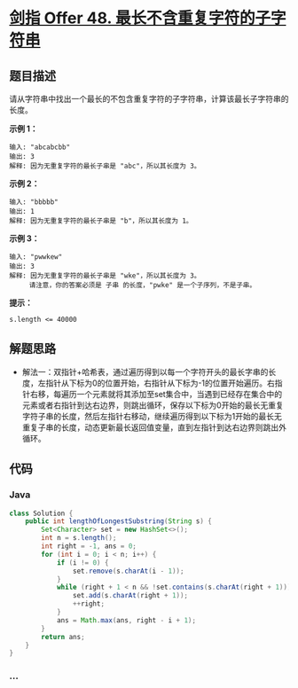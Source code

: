 # [剑指 Offer 48. 最长不含重复字符的子字符串](https://leetcode-cn.com/problems/zui-chang-bu-han-zhong-fu-zi-fu-de-zi-zi-fu-chuan-lcof/)

## 题目描述

请从字符串中找出一个最长的不包含重复字符的子字符串，计算该最长子字符串的长度。

**示例 1：**

```
输入: "abcabcbb"
输出: 3 
解释: 因为无重复字符的最长子串是 "abc"，所以其长度为 3。
```

**示例 2：**

```
输入: "bbbbb"
输出: 1
解释: 因为无重复字符的最长子串是 "b"，所以其长度为 1。
```

**示例 3：**

```
输入: "pwwkew"
输出: 3
解释: 因为无重复字符的最长子串是 "wke"，所以其长度为 3。
     请注意，你的答案必须是 子串 的长度，"pwke" 是一个子序列，不是子串。
```

**提示：**

```
s.length <= 40000
```

## 解题思路

- 解法一：双指针+哈希表，通过遍历得到以每一个字符开头的最长字串的长度，左指针从下标为0的位置开始，右指针从下标为-1的位置开始遍历。右指针右移，每遍历一个元素就将其添加至set集合中，当遇到已经存在集合中的元素或者右指针到达右边界，则跳出循环，保存以下标为0开始的最长无重复字符子串的长度，然后左指针右移动，继续遍历得到以下标为1开始的最长无重复子串的长度，动态更新最长返回值变量，直到左指针到达右边界则跳出外循环。


## 代码

<!-- tabs:start -->

### **Java**

```java
class Solution {
    public int lengthOfLongestSubstring(String s) {
        Set<Character> set = new HashSet<>();
        int n = s.length();
        int right = -1, ans = 0;
        for (int i = 0; i < n; i++) {
            if (i != 0) {
                set.remove(s.charAt(i - 1));
            }
            while (right + 1 < n && !set.contains(s.charAt(right + 1))) {
                set.add(s.charAt(right + 1));
                ++right;
            }
            ans = Math.max(ans, right - i + 1);
        }
        return ans;
    }
}
```


### **...**

```

```

<!-- tabs:end -->